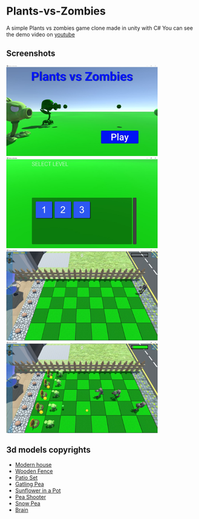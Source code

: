 # Plants-vs-Zombies
A simple Plants vs zombies game clone made in unity with C#
You can see the demo video on [youtube](https://www.youtube.com/watch?v=vn2zIqOBnsc)

## Screenshots
<p>
    <img src="screenshots/1.JPG" width="400" />
    <img src="screenshots/2.JPG" width="400" />
    <img src="screenshots/3.JPG" width="400" />
    <img src="screenshots/4.JPG" width="400" />
</p>


## 3d models copyrights
- [Modern house](https://sketchfab.com/3d-models/modern-house-06-3eeb7a404c58491dbf3193d059599fed)
- [Wooden Fence](https://free3d.com/3d-model/simple-fence-68101.html)
- [Patio Set](https://sketchfab.com/3d-models/patio-set-37c3f6ee451f495ba183427a38a804b4)
- [Gatling Pea](https://www.thingiverse.com/thing:2819872/files)
- [Sunflower in a Pot](https://sketchfab.com/3d-models/pvz-sunflower-in-a-pot-3e38e8351c6e48e786cdd8bd181a09db)
- [Pea Shooter](https://sketchfab.com/3d-models/pvz-pea-shooter-36c813f7a6ff4b67a163d53b59eab4e4)
- [Snow Pea](https://sketchfab.com/3d-models/snow-pea-plants-vs-zombies-5eb5f7b490e84c4ea0684816b261d4af)
- [Brain](https://sketchfab.com/3d-models/brain-areas-d64608a3978b47d8a39c5a15795ca8c4)
